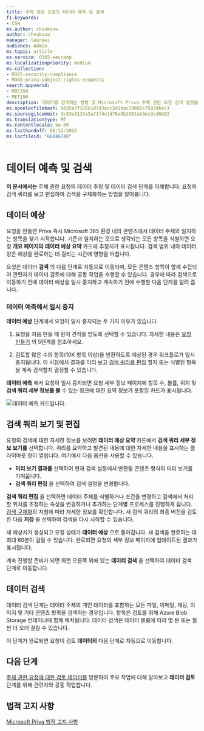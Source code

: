 ```yaml
---
title: 주체 권한 요청의 데이터 예측 및 검색
f1.keywords:
- CSH
ms.author: chvukosw
author: chvukosw
manager: laurawi
audience: Admin
ms.topic: article
ms.service: O365-seccomp
ms.localizationpriority: medium
ms.collection:
- M365-security-compliance
- M365-priva-subject-rights-requests
search.appverid:
- MOE150
- MET150
description: 데이터를 검색하는 방법 및 Microsoft Priva 주체 권한 요청 검색 설정을 수정하는 방법을 이해합니다.
ms.openlocfilehash: 9d35a7f37861d7d3ecc5d1bac7db92c75939b4c3
ms.sourcegitcommit: 3c83e8133a5a71f4e1d76a0b2981ab3ec9cd6602
ms.translationtype: MT
ms.contentlocale: ko-KR
ms.lasthandoff: 06/13/2022
ms.locfileid: "66046748"
---
```

# <a name="data-estimate-and-retrieval"></a>데이터 예측 및 검색

**이 문서에서는** 주체 권한 요청의 데이터 추정 및 데이터 검색 단계를 이해합니다. 요청의 검색 쿼리를 보고 편집하여 검색을 구체화하는 방법을 알아봅니다.

## <a name="data-estimate"></a>데이터 예상
요청을 만들면 Priva 즉시 Microsoft 365 환경 내의 콘텐츠에서 데이터 주체와 일치하는 항목을 찾기 시작합니다. 기준과 일치하는 것으로 생각되는 모든 항목을 식별하면 요청 **개요 페이지의** **데이터 예상 요약** 카드에 추정치가 표시됩니다. 검색 범위 내의 데이터 양은 예상을 완료하는 데 걸리는 시간에 영향을  미칩니다.

요청은 데이터 **검색** 의 다음 단계로 자동으로 이동되며, 모든 콘텐츠 항목이 함께 수집되어 관련자가 데이터 검토에 대해 공동 작업을 수행할 수 있습니다. 경우에 따라 검색으로 이동하기 전에 데이터 예상을 일시 중지하고 계속하기 전에 수행할 다음 단계를 알려 줍니다.

### <a name="pause-in-data-estimate"></a>데이터 예측에서 일시 중지

**데이터 예상** 단계에서 요청이 일시 중지되는 두 가지 이유가 있습니다.

1. 요청을 처음 만들 때 먼저 견적을 받도록 선택할 수 있습니다. 자세한 내용은 [요청 만들기](subject-rights-requests-create.md#create-a-request) 의 5단계를 참조하세요.

2. 검토할 많은 수의 항목(10K 항목 이상)을 반환하도록 예상된 경우 워크플로가 일시 중지됩니다. 이 시점에서 결과를 미리 보고 [검색 쿼리를 편집](subject-rights-requests-create.md#refining-your-search) 할지 또는 식별된 항목을 계속 검색할지 결정할 수 있습니다.

**데이터 예측** 에서 요청이 일시 중지되면 요청 세부 정보 페이지에 항목 수, 볼륨, 위치 및 **검색 쿼리 세부 정보를 볼** 수 있는 링크에 대한 요약 정보가 포함된 카드가 표시됩니다.

![데이터 예측 카드입니다.](../media/priva-srr-data-estimate.png)

## <a name="view-and-edit-search-queries"></a>검색 쿼리 보기 및 편집

요청의 검색에 대한 자세한 정보를 보려면 **데이터 예상 요약** 카드에서 **검색 쿼리 세부 정보 보기를** 선택합니다. 쿼리를 요약하고 발견된 내용에 대한 자세한 내용을 표시하는 플라이아웃 창이 열립니다. 여기에서 다음 옵션을 사용할 수 있습니다.

- **미리 보기 결과를** 선택하여 현재 검색 설정에서 반환될 콘텐츠 형식의 미리 보기를 가져옵니다.
- **검색 쿼리 편집** 을 선택하여 검색 설정을 변경합니다.

**검색 쿼리 편집** 을 선택하면 데이터 주체를 식별하거나 조건을 변경하고 검색에서 처리할 위치를 조정하는 속성을 변경하거나 추가하는 단계별 프로세스를 진행하게 됩니다. [검색 구체화](subject-rights-requests-create.md#refining-your-search)의 지침에 따라 자세한 정보를 확인합니다. 새 검색 쿼리의 최종 버전을 검토한 다음 **저장** 을 선택하여 검색을 다시 시작할 수 있습니다.

새 예상치가 생성되고 요청 상태가 **데이터 예상** 으로 돌아갑니다. 새 검색을 완료하는 데 최대 60분이 걸릴 수 있습니다. 완료되면 요청의 세부 정보 페이지에 업데이트된 결과가 표시됩니다.

계속 진행할 준비가 되면 화면 오른쪽 위에 있는 **데이터 검색** 을 선택하여 데이터 검색 단계로 이동합니다.

## <a name="retrieve-data"></a>데이터 검색

데이터 검색 단계는 데이터 주체의 개인 데이터를 포함하는 모든 파일, 이메일, 채팅, 이미지 및 기타 콘텐츠 항목을 검색하는 경우입니다. 항목은 검토를 위해 Azure Blob Storage 컨테이너에 함께 배치됩니다. 데이터 검색은 데이터 볼륨에 따라 몇 분 또는 훨씬 더 오래 걸릴 수 있습니다.

이 단계가 완료되면 요청이 검토 **데이터의** 다음 단계로 자동으로 이동합니다.

## <a name="next-steps"></a>다음 단계

[주체 권한 요청에 대한 검토 데이터를](subject-rights-requests-data-review.md) 방문하여 주요 작업에 대해 알아보고 **데이터 검토** 단계를 위해 관련자와 공동 작업합니다.

## <a name="legal-disclaimer"></a>법적 고지 사항

[Microsoft Priva 법적 고지 사항](priva-disclaimer.md)